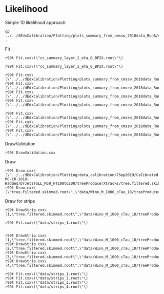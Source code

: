 Likelihood
====

Simple 1D likelihood approach

    cp ../../dEdxCalibration/Plotting/plots_summary_from_cmssw_2018data_RunA/cc_summary_layer_2_eta_0_BPIX.root .
    
    
Fit

    r99t Fit.cxx\(\"cc_summary_layer_2_eta_0_BPIX.root\"\)
    
    r99t Fit.cxx\(\"cc_summary_layer_2_eta_0_BPIX.root\"\)
    
    r99t Fit.cxx\(\"../../dEdxCalibration/Plotting/plots_summary_from_cmssw_2018data_RunA/cc_summary_layer_4_eta_0_BPIX.root\"\)
    r99t Fit.cxx\(\"../../dEdxCalibration/Plotting/plots_summary_from_cmssw_2018data_RunA/cc_summary_layer_3_eta_0_BPIX.root\"\)
    r99t Fit.cxx\(\"../../dEdxCalibration/Plotting/plots_summary_from_cmssw_2018data_RunA/cc_summary_layer_2_eta_0_BPIX.root\"\)
    r99t Fit.cxx\(\"../../dEdxCalibration/Plotting/plots_summary_from_cmssw_2018data_RunA/cc_summary_layer_1_eta_0_BPIX.root\"\)
    
    r99t Fit.cxx\(\"../../dEdxCalibration/Plotting/plots_summary_from_cmssw_2018data_RunA/cc_summary_layer_3_eta_0_FPIX.root\"\)
    r99t Fit.cxx\(\"../../dEdxCalibration/Plotting/plots_summary_from_cmssw_2018data_RunA/cc_summary_layer_2_eta_0_FPIX.root\"\)
    r99t Fit.cxx\(\"../../dEdxCalibration/Plotting/plots_summary_from_cmssw_2018data_RunA/cc_summary_layer_1_eta_0_FPIX.root\"\)

    
DrawValidation

    r99t DrawValidation.cxx
    
    
    
Draw

    r99t Draw.cxx\(\"../../dEdxCalibration/Plotting/data_calibration/7Sep2019/Calibrated-MC-CR-2018-Hadded/DYJetsToLL_M50_HT100to200/treeProducerXtracks/tree.filtered.skimmed.root\",\"sig.root\"\)
    r99t Draw.cxx\(\"tree.filtered.skimmed.root\",\"data/Wino_M_1000_cTau_10/treeProducerXtracks/tree.root\"\)
    
Draw for strips

    r99t DrawStrip.cxx\(1,\"tree.filtered.skimmed.root\",\"data/Wino_M_1000_cTau_10/treeProducerXtracks/tree.root\"\)
    
    r99t Fit.cxx\(\"data/strips_1.root\"\)


    r99t DrawStrip.cxx\(1,\"tree.filtered.skimmed.root\",\"data/Wino_M_1000_cTau_10/treeProducerXtracks/tree.root\"\)
    r99t DrawStrip.cxx\(2,\"tree.filtered.skimmed.root\",\"data/Wino_M_1000_cTau_10/treeProducerXtracks/tree.root\"\)
    r99t DrawStrip.cxx\(3,\"tree.filtered.skimmed.root\",\"data/Wino_M_1000_cTau_10/treeProducerXtracks/tree.root\"\)
    r99t DrawStrip.cxx\(4,\"tree.filtered.skimmed.root\",\"data/Wino_M_1000_cTau_10/treeProducerXtracks/tree.root\"\)
    
    r99t Fit.cxx\(\"data/strips_1.root\"\)
    r99t Fit.cxx\(\"data/strips_2.root\"\)
    r99t Fit.cxx\(\"data/strips_3.root\"\)
    r99t Fit.cxx\(\"data/strips_4.root\"\)
    
    